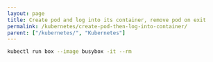 ```yaml
---
layout: page
title: Create pod and log into its container, remove pod on exit
permalink: /kubernetes/create-pod-then-log-into-container/
parent: ["/kubernetes/", "Kubernetes"]
---
```


```sh
kubectl run box --image busybox -it --rm
```

